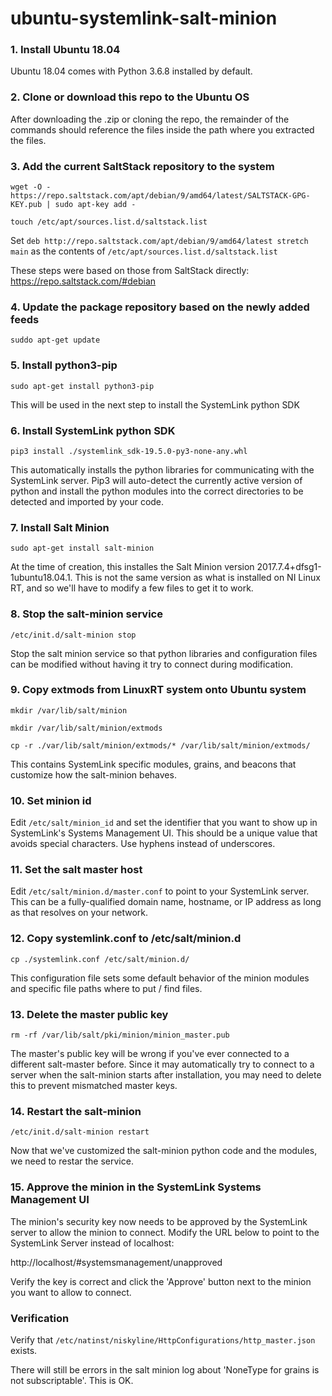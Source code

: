 # ubuntu-systemlink-salt-minion

### 1.  Install Ubuntu 18.04
Ubuntu 18.04 comes with Python 3.6.8 installed by default.

### 2.  Clone or download this repo to the Ubuntu OS
After downloading the .zip or cloning the repo, the remainder of the commands should reference the files inside the path where you extracted the files.

### 3.  Add the current SaltStack repository to the system
```wget -O - https://repo.saltstack.com/apt/debian/9/amd64/latest/SALTSTACK-GPG-KEY.pub | sudo apt-key add -```

```touch /etc/apt/sources.list.d/saltstack.list```

Set ```deb http://repo.saltstack.com/apt/debian/9/amd64/latest stretch main``` as the contents of ```/etc/apt/sources.list.d/saltstack.list```

These steps were based on those from SaltStack directly:
https://repo.saltstack.com/#debian

### 4.  Update the package repository based on the newly added feeds
```suddo apt-get update```

### 5.  Install python3-pip
```sudo apt-get install python3-pip```

This will be used in the next step to install the SystemLink python SDK
### 6.  Install SystemLink python SDK
```pip3 install ./systemlink_sdk-19.5.0-py3-none-any.whl```

This automatically installs the python libraries for communicating with the SystemLink server.  Pip3 will auto-detect the currently active version of python and install the python modules into the correct directories to be detected and imported by your code.
### 7.  Install Salt Minion
```sudo apt-get install salt-minion```

At the time of creation, this installes the Salt Minion version 2017.7.4+dfsg1-1ubuntu18.04.1.  This is not the same version as what is installed on NI Linux RT, and so we'll have to modify a few files to get it to work.
### 8.  Stop the salt-minion service
```/etc/init.d/salt-minion stop```

Stop the salt minion service so that python libraries and configuration files can be modified without having it try to connect during modification.
### 9.  Copy extmods from LinuxRT system onto Ubuntu system
```mkdir /var/lib/salt/minion```

```mkdir /var/lib/salt/minion/extmods```

```cp -r ./var/lib/salt/minion/extmods/* /var/lib/salt/minion/extmods/```

This contains SystemLink specific modules, grains, and beacons that customize how the salt-minion behaves.
### 10.  Set minion id
Edit ```/etc/salt/minion_id``` and set the identifier that you want to show up in SystemLink's Systems Management UI.  This should be a unique value that avoids special characters.  Use hyphens instead of underscores.
### 11.  Set the salt master host
Edit ```/etc/salt/minion.d/master.conf``` to point to your SystemLink server.  This can be a fully-qualified domain name, hostname, or IP address as long as that resolves on your network.
### 12.  Copy systemlink.conf to /etc/salt/minion.d
```cp ./systemlink.conf /etc/salt/minion.d/```

This configuration file sets some default behavior of the minion modules and specific file paths where to put / find files.
### 13.  Delete the master public key
```rm -rf /var/lib/salt/pki/minion/minion_master.pub```

The master's public key will be wrong if you've ever connected to a different salt-master before.  Since it may automatically try to connect to a server when the salt-minion starts after installation, you may need to delete this to prevent mismatched master keys.
### 14.  Restart the salt-minion
```/etc/init.d/salt-minion restart```

Now that we've customized the salt-minion python code and the modules, we need to restar the service.

### 15.  Approve the minion in the SystemLink Systems Management UI
The minion's security key now needs to be approved by the SystemLink server to allow the minion to connect.
Modify the URL below to point to the SystemLink Server instead of localhost:

http://localhost/#systemsmanagement/unapproved

Verify the key is correct and click the 'Approve' button next to the minion you want to allow to connect.

### Verification
Verify that ```/etc/natinst/niskyline/HttpConfigurations/http_master.json``` exists.

There will still be errors in the salt minion log about 'NoneType for grains is not subscriptable'.  This is OK.

